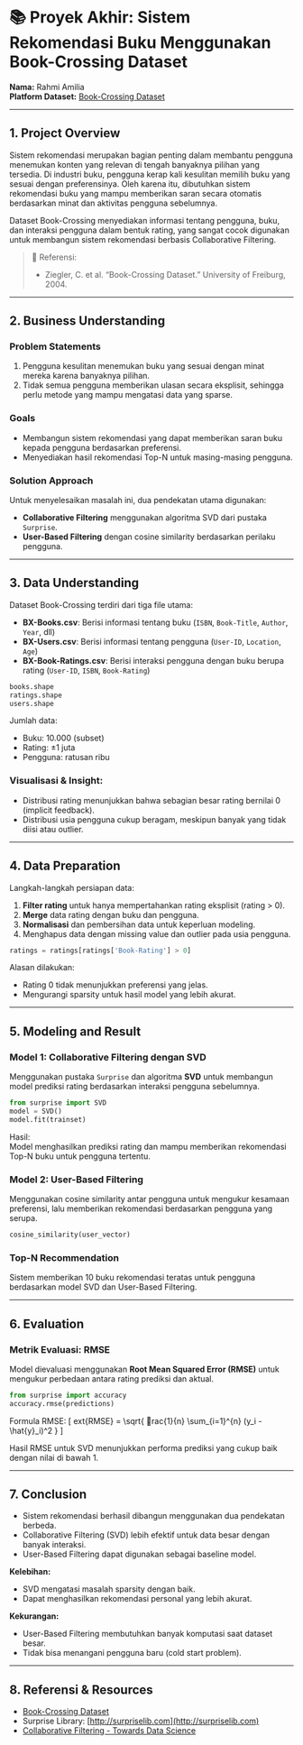 
# 📚 Proyek Akhir: Sistem Rekomendasi Buku Menggunakan Book-Crossing Dataset

**Nama:** Rahmi Amilia  
**Platform Dataset:** [Book-Crossing Dataset](http://www2.informatik.uni-freiburg.de/~cziegler/BX/)

---

## 1. Project Overview

Sistem rekomendasi merupakan bagian penting dalam membantu pengguna menemukan konten yang relevan di tengah banyaknya pilihan yang tersedia. Di industri buku, pengguna kerap kali kesulitan memilih buku yang sesuai dengan preferensinya. Oleh karena itu, dibutuhkan sistem rekomendasi buku yang mampu memberikan saran secara otomatis berdasarkan minat dan aktivitas pengguna sebelumnya.

Dataset Book-Crossing menyediakan informasi tentang pengguna, buku, dan interaksi pengguna dalam bentuk rating, yang sangat cocok digunakan untuk membangun sistem rekomendasi berbasis Collaborative Filtering.

> 📌 Referensi:  
> - Ziegler, C. et al. “Book-Crossing Dataset.” University of Freiburg, 2004.

---

## 2. Business Understanding

### Problem Statements
1. Pengguna kesulitan menemukan buku yang sesuai dengan minat mereka karena banyaknya pilihan.
2. Tidak semua pengguna memberikan ulasan secara eksplisit, sehingga perlu metode yang mampu mengatasi data yang sparse.

### Goals
- Membangun sistem rekomendasi yang dapat memberikan saran buku kepada pengguna berdasarkan preferensi.
- Menyediakan hasil rekomendasi Top-N untuk masing-masing pengguna.

### Solution Approach
Untuk menyelesaikan masalah ini, dua pendekatan utama digunakan:
- **Collaborative Filtering** menggunakan algoritma SVD dari pustaka `Surprise`.
- **User-Based Filtering** dengan cosine similarity berdasarkan perilaku pengguna.

---

## 3. Data Understanding

Dataset Book-Crossing terdiri dari tiga file utama:

- **BX-Books.csv**: Berisi informasi tentang buku (`ISBN`, `Book-Title`, `Author`, `Year`, dll)
- **BX-Users.csv**: Berisi informasi tentang pengguna (`User-ID`, `Location`, `Age`)
- **BX-Book-Ratings.csv**: Berisi interaksi pengguna dengan buku berupa rating (`User-ID`, `ISBN`, `Book-Rating`)

```python
books.shape
ratings.shape
users.shape
```

Jumlah data:
- Buku: 10.000 (subset)
- Rating: ±1 juta
- Pengguna: ratusan ribu

### Visualisasi & Insight:
- Distribusi rating menunjukkan bahwa sebagian besar rating bernilai 0 (implicit feedback).
- Distribusi usia pengguna cukup beragam, meskipun banyak yang tidak diisi atau outlier.

---

## 4. Data Preparation

Langkah-langkah persiapan data:
1. **Filter rating** untuk hanya mempertahankan rating eksplisit (rating > 0).
2. **Merge** data rating dengan buku dan pengguna.
3. **Normalisasi** dan pembersihan data untuk keperluan modeling.
4. Menghapus data dengan missing value dan outlier pada usia pengguna.

```python
ratings = ratings[ratings['Book-Rating'] > 0]
```

Alasan dilakukan:
- Rating 0 tidak menunjukkan preferensi yang jelas.
- Mengurangi sparsity untuk hasil model yang lebih akurat.

---

## 5. Modeling and Result

### Model 1: Collaborative Filtering dengan SVD

Menggunakan pustaka `Surprise` dan algoritma **SVD** untuk membangun model prediksi rating berdasarkan interaksi pengguna sebelumnya.

```python
from surprise import SVD
model = SVD()
model.fit(trainset)
```

Hasil:  
Model menghasilkan prediksi rating dan mampu memberikan rekomendasi Top-N buku untuk pengguna tertentu.

### Model 2: User-Based Filtering

Menggunakan cosine similarity antar pengguna untuk mengukur kesamaan preferensi, lalu memberikan rekomendasi berdasarkan pengguna yang serupa.

```python
cosine_similarity(user_vector)
```

### Top-N Recommendation

Sistem memberikan 10 buku rekomendasi teratas untuk pengguna berdasarkan model SVD dan User-Based Filtering.

---

## 6. Evaluation

### Metrik Evaluasi: RMSE

Model dievaluasi menggunakan **Root Mean Squared Error (RMSE)** untuk mengukur perbedaan antara rating prediksi dan aktual.

```python
from surprise import accuracy
accuracy.rmse(predictions)
```

Formula RMSE:
\[
	ext{RMSE} = \sqrt{ rac{1}{n} \sum_{i=1}^{n} (y_i - \hat{y}_i)^2 }
\]

Hasil RMSE untuk SVD menunjukkan performa prediksi yang cukup baik dengan nilai di bawah 1.

---

## 7. Conclusion

- Sistem rekomendasi berhasil dibangun menggunakan dua pendekatan berbeda.
- Collaborative Filtering (SVD) lebih efektif untuk data besar dengan banyak interaksi.
- User-Based Filtering dapat digunakan sebagai baseline model.

**Kelebihan:**
- SVD mengatasi masalah sparsity dengan baik.
- Dapat menghasilkan rekomendasi personal yang lebih akurat.

**Kekurangan:**
- User-Based Filtering membutuhkan banyak komputasi saat dataset besar.
- Tidak bisa menangani pengguna baru (cold start problem).

---

## 8. Referensi & Resources

- [Book-Crossing Dataset](http://www2.informatik.uni-freiburg.de/~cziegler/BX/)
- Surprise Library: [http://surpriselib.com](http://surpriselib.com)
- [Collaborative Filtering - Towards Data Science](https://towardsdatascience.com/)


